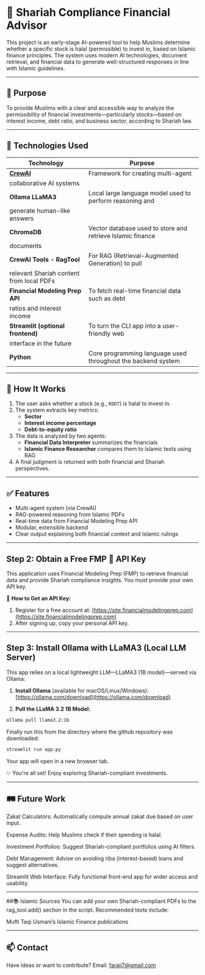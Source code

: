 # 🕌 Shariah Compliance Financial Advisor

This project is an early-stage AI-powered tool to help Muslims determine whether a 
specific stock is halal (permissible) to invest in, based on Islamic finance 
principles. The system uses modern AI technologies, document retrieval, and 
financial data to generate well-structured responses in line with Islamic 
guidelines.

---

## 📌 Purpose

To provide Muslims with a clear and accessible way to analyze the permissibility of 
financial investments—particularly stocks—based on interest income, debt ratio, and 
business sector, according to Shariah law.

---

## 🧠 Technologies Used

| Technology | Purpose |
|-----------|---------|
| **[CrewAI](https://docs.crewai.com/)** | Framework for creating multi-agent 
collaborative AI systems |
| **Ollama LLaMA3** | Local large language model used to perform reasoning and 
generate human-like answers |
| **ChromaDB** | Vector database used to store and retrieve Islamic finance 
documents |
| **CrewAI Tools - RagTool** | For RAG (Retrieval-Augmented Generation) to pull 
relevant Shariah content from local PDFs |
| **Financial Modeling Prep API** | To fetch real-time financial data such as debt 
ratios and interest income |
| **Streamlit (optional frontend)** | To turn the CLI app into a user-friendly web 
interface in the future |
| **Python** | Core programming language used throughout the backend system |

---

## 🚀 How It Works

1. The user asks whether a stock (e.g., `RDDT`) is halal to invest in.
2. The system extracts key metrics:
   - **Sector**
   - **Interest income percentage**
   - **Debt-to-equity ratio**
3. The data is analyzed by two agents:
   - **Financial Data Interpreter** summarizes the financials
   - **Islamic Finance Researcher** compares them to Islamic texts using RAG
4. A final judgment is returned with both financial and Shariah perspectives.

---

## ✅ Features

- Multi-agent system (via CrewAI)
- RAG-powered reasoning from Islamic PDFs
- Real-time data from Financial Modeling Prep API
- Modular, extensible backend
- Clear output explaining both financial context and Islamic rulings

---

## Step 2: Obtain a Free FMP 🔐 API Key

This application uses Financial Modeling Prep (FMP) to retrieve financial data and provide Shariah compliance insights. You must provide your own API key.

📌 **How to Get an API Key:**

1. Register for a free account at: [https://site.financialmodelingprep.com](https://site.financialmodelingprep.com)
2. After signing up, copy your personal API key.

---

## Step 3: Install Ollama with LLaMA3 (Local LLM Server)

This app relies on a local lightweight LLM—LLaMA3 (1B model)—served via Ollama:

1. **Install Ollama** (available for macOS/Linux/Windows):  
   [https://ollama.com/download](https://ollama.com/download)

2. **Pull the LLaMA 3.2 1B Model:**

```bash
ollama pull llama3.2:1b
```

Finally run this from the directory where the github repository was downloaded:

```bash
streamlit run app.py
```

Your app will open in a new browser tab.

✨ You're all set! Enjoy exploring Shariah-compliant investments.

---
## 🛤️ Future Work
Zakat Calculators: Automatically compute annual zakat due based on user input.

Expense Audits: Help Muslims check if their spending is halal.

Investment Portfolios: Suggest Shariah-compliant portfolios using AI filters.

Debt Management: Advise on avoiding riba (interest-based) loans and suggest 
alternatives.

Streamlit Web Interface: Fully functional front-end app for wider access and 
usability.

---
##📚 Islamic Sources
You can add your own Shariah-compliant PDFs to the rag_tool.add() section in the 
script. Recommended texts include:

Mufti Taqi Usmani’s Islamic Finance publications

---
## 📫 Contact
Have ideas or want to contribute? Email: farajj7@gmail.com

